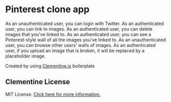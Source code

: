 # Pinterest clone app

As an unauthenticated user, you can login with Twitter.
As an authenticated user, you can link to images.
As an authenticated user, you can delete images that you've linked to.
As an authenticated user, you can see a Pinterest-style wall of all the images you've linked to.
As an unauthenticated user, you can browse other users' walls of images.
As an authenticated user, if you upload an image that is broken, it will be replaced by a placeholder image.

Created by using [Clementine.js](https://github.com/johnstonbl01/clementinejs-fcc.git) boilerplate 

## Clementine License

MIT License. [Click here for more information.](LICENSE.md)

